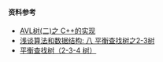 #### 资料参考
 - [AVL树(二)之 C++的实现](https://www.cnblogs.com/skywang12345/p/3577360.html)
 - [浅谈算法和数据结构: 八 平衡查找树之2-3树](https://www.cnblogs.com/yangecnu/p/Introduce-2-3-Search-Tree.html)
 - [平衡查找树（2-3-4 树）](https://www.cnblogs.com/gaochundong/p/balanced_search_tree.html)